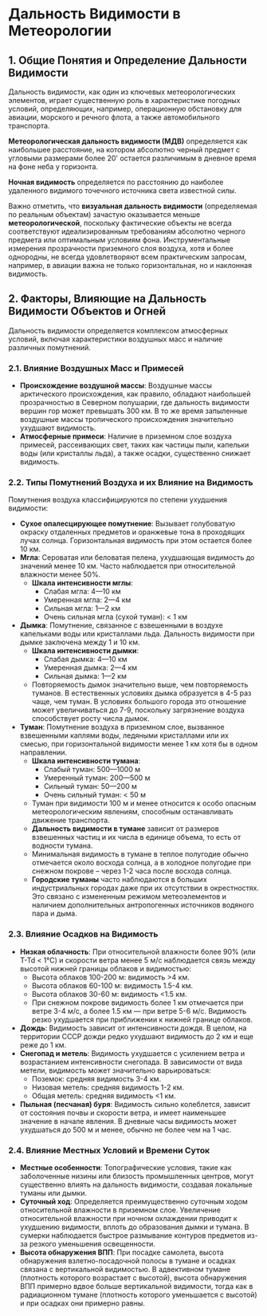 # Дальность Видимости в Метеорологии

## 1. Общие Понятия и Определение Дальности Видимости

Дальность видимости, как один из ключевых метеорологических элементов, играет существенную роль в характеристике погодных условий, определяющих, например, операционную обстановку для авиации, морского и речного флота, а также автомобильного транспорта.

**Метеорологическая дальность видимости (МДВ)** определяется как наибольшее расстояние, на котором абсолютно черный предмет с угловыми размерами более 20' остается различимым в дневное время на фоне неба у горизонта.

**Ночная видимость** определяется по расстоянию до наиболее удаленного видимого точечного источника света известной силы.

Важно отметить, что **визуальная дальность видимости** (определяемая по реальным объектам) зачастую оказывается меньше **метеорологической**, поскольку фактические объекты не всегда соответствуют идеализированным требованиям абсолютно черного предмета или оптимальным условиям фона. Инструментальные измерения прозрачности приземного слоя воздуха, хотя и более однородны, не всегда удовлетворяют всем практическим запросам, например, в авиации важна не только горизонтальная, но и наклонная видимость.

## 2. Факторы, Влияющие на Дальность Видимости Объектов и Огней

Дальность видимости определяется комплексом атмосферных условий, включая характеристики воздушных масс и наличие различных помутнений.

### 2.1. Влияние Воздушных Масс и Примесей

* **Происхождение воздушной массы**: Воздушные массы арктического происхождения, как правило, обладают наибольшей прозрачностью в Северном полушарии, где дальность видимости вершин гор может превышать 300 км. В то же время запыленные воздушные массы тропического происхождения значительно ухудшают видимость.
* **Атмосферные примеси**: Наличие в приземном слое воздуха примесей, рассеивающих свет, таких как частицы пыли, капельки воды (или кристаллы льда), а также осадки, существенно снижает видимость.

### 2.2. Типы Помутнений Воздуха и их Влияние на Видимость

Помутнения воздуха классифицируются по степени ухудшения видимости:

* **Сухое опалесцирующее помутнение**: Вызывает голубоватую окраску отдаленных предметов и оранжевые тона в проходящих лучах солнца. Горизонтальная видимость при этом остается более 10 км.
* **Мгла**: Сероватая или беловатая пелена, ухудшающая видимость до значений менее 10 км. Часто наблюдается при относительной влажности менее 50%.
  * **Шкала интенсивности мглы**:
    * Слабая мгла: 4—10 км
    * Умеренная мгла: 2—4 км
    * Сильная мгла: 1—2 км
    * Очень сильная мгла (сухой туман): < 1 км
* **Дымка**: Помутнение, связанное с взвешенными в воздухе капельками воды или кристаллами льда. Дальность видимости при дымке заключена между 1 и 10 км.
  * **Шкала интенсивности дымки**:
    * Слабая дымка: 4—10 км
    * Умеренная дымка: 2—4 км
    * Сильная дымка: 1—2 км
  * Повторяемость дымок значительно выше, чем повторяемость туманов. В естественных условиях дымка образуется в 4-5 раз чаще, чем туман. В условиях большого города это отношение может увеличиваться до 7-9, поскольку загрязнение воздуха способствует росту числа дымок.
* **Туман**: Помутнение воздуха в приземном слое, вызванное взвешенными каплями воды, ледяными кристаллами или их смесью, при горизонтальной видимости менее 1 км хотя бы в одном направлении.
  * **Шкала интенсивности тумана**:
    * Слабый туман: 500—1000 м
    * Умеренный туман: 200—500 м
    * Сильный туман: 50—200 м
    * Очень сильный туман: < 50 м
  * Туман при видимости 100 м и менее относится к особо опасным метеорологическим явлениям, способным останавливать движение транспорта.
  * **Дальность видимости в тумане** зависит от размеров взвешенных частиц и их числа в единице объема, то есть от водности тумана.
  * Минимальная видимость в тумане в теплое полугодие обычно отмечается около восхода солнца, а в холодное полугодие при снежном покрове – через 1-2 часа после восхода солнца.
  * **Городские туманы** часто наблюдаются в больших индустриальных городах даже при их отсутствии в окрестностях. Это связано с измененным режимом метеоэлементов и наличием дополнительных антропогенных источников водяного пара и дыма.

### 2.3. Влияние Осадков на Видимость

* **Низкая облачность**: При относительной влажности более 90% (или T-Td < 1°C) и скорости ветра менее 5 м/с наблюдается связь между высотой нижней границы облаков и видимостью:
  * Высота облаков 100-200 м: видимость >4 км.
  * Высота облаков 60-100 м: видимость 1.5-4 км.
  * Высота облаков 30-60 м: видимость <1.5 км.
  * При снежном покрове видимость более 1 км отмечается при ветре 3-4 м/с, а более 1.5 км — при ветре 5-6 м/с. Видимость резко ухудшается при приближении к нижней границе облаков.
* **Дождь**: Видимость зависит от интенсивности дождя. В целом, на территории СССР дожди редко ухудшают видимость до 2 км и еще реже до 1 км.
* **Снегопад и метель**: Видимость ухудшается с усилением ветра и возрастанием интенсивности снегопада. В зависимости от вида метели, видимость может значительно варьироваться:
  * Поземок: средняя видимость 3-4 км.
  * Низовая метель: средняя видимость 1-2 км.
  * Общая метель: средняя видимость <1 км.
* **Пыльная (песчаная) буря**: Видимость сильно колеблется, зависит от состояния почвы и скорости ветра, и имеет наименьшее значение в начале явления. В дневные часы видимость может ухудшаться до 500 м и менее, обычно не более чем на 1 час.

### 2.4. Влияние Местных Условий и Времени Суток

* **Местные особенности**: Топографические условия, такие как заболоченные низины или близость промышленных центров, могут существенно влиять на дальность видимости, создавая локальные туманы или дымки.
* **Суточный ход**: Определяется преимущественно суточным ходом относительной влажности в приземном слое. Увеличение относительной влажности при ночном охлаждении приводит к ухудшению видимости, вплоть до образования дымки и тумана. В сумерки наблюдается быстрое размывание контуров предметов из-за резкого уменьшения освещенности.
* **Высота обнаружения ВПП**: При посадке самолета, высота обнаружения взлетно-посадочной полосы в тумане и осадках связана с вертикальной видимостью. В адвективном тумане (плотность которого возрастает с высотой), высота обнаружения ВПП примерно вдвое больше вертикальной видимости, тогда как в радиационном тумане (плотность которого уменьшается с высотой) и при осадках они примерно равны.
